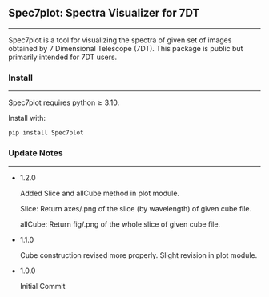 ## Spec**7**plot: Spectra Visualizer for 7DT
-----
Spec7plot is a tool for visualizing the spectra of given set of images obtained by 7 Dimensional Telescope (7DT). This package is public but primarily intended for 7DT users.

### Install
-----
Spec7plot requires $\mathrm{python} \geq 3.10$.

Install with:
```
pip install Spec7plot
```

### Update Notes
-----
* 1.2.0

    Added Slice and allCube method in plot module.
    
    Slice: Return axes/.png of the slice (by wavelength) of given cube file.

    allCube: Return fig/.png of the whole slice of given cube file.

* 1.1.0

    Cube construction revised more properly.
    Slight revision in plot module.

* 1.0.0

    Initial Commit